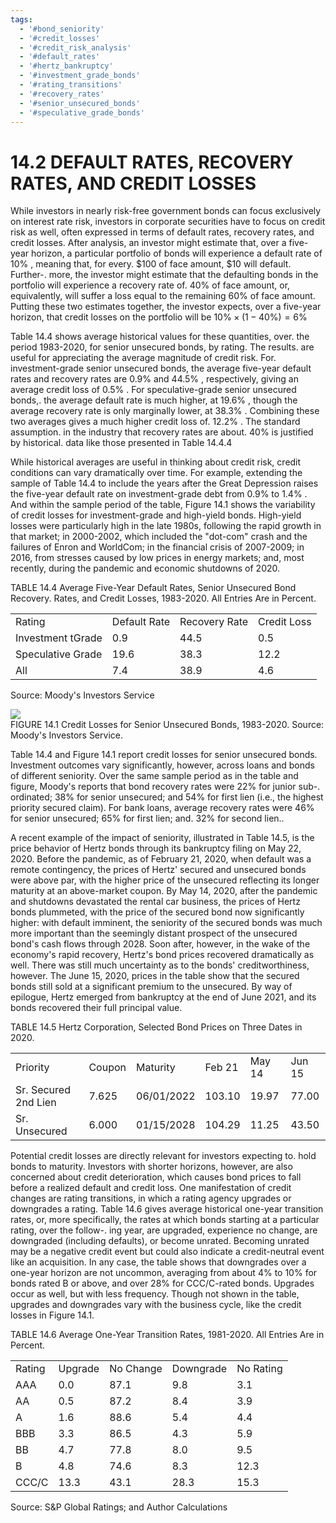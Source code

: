 ```yaml
---
tags:
  - '#bond_seniority'
  - '#credit_losses'
  - '#credit_risk_analysis'
  - '#default_rates'
  - '#hertz_bankruptcy'
  - '#investment_grade_bonds'
  - '#rating_transitions'
  - '#recovery_rates'
  - '#senior_unsecured_bonds'
  - '#speculative_grade_bonds'
---
```

# 14.2 DEFAULT RATES, RECOVERY RATES, AND CREDIT LOSSES  

While investors in nearly risk-free government bonds can focus exclusively on interest rate risk, investors in corporate securities have to focus on credit risk as well, often expressed in terms of default rates, recovery rates, and credit losses. After analysis, an investor might estimate that, over a five-year horizon, a particular portfolio of bonds will experience a default rate of $10\%$ , meaning that, for every. $\$100$ of face amount, $\$10$ will default. Further-. more, the investor might estimate that the defaulting bonds in the portfolio will experience a recovery rate of. $40\%$ of face amount, or, equivalently, will suffer a loss equal to the remaining $60\%$ of face amount. Putting these two estimates together, the investor expects, over a five-year horizon, that credit losses on the portfolio will be $10\%\times(1-40\%)=6\%$  

Table 14.4 shows average historical values for these quantities, over. the period 1983-2020, for senior unsecured bonds, by rating. The results. are useful for appreciating the average magnitude of credit risk. For. investment-grade senior unsecured bonds, the average five-year default rates and recovery rates are $0.9\%$ and $44.5\%$ , respectively, giving an average credit loss of $0.5\%$ . For speculative-grade senior unsecured bonds,. the average default rate is much higher, at $19.6\%$ , though the average recovery rate is only marginally lower, at $38.3\%$ . Combining these two averages gives a much higher credit loss of. $12.2\%$ . The standard assumption. in the industry that recovery rates are about. $40\%$ is justified by historical. data like those presented in Table 14.4.4  

While historical averages are useful in thinking about credit risk, credit conditions can vary dramatically over time. For example, extending the sample of Table 14.4 to include the years after the Great Depression raises the five-year default rate on investment-grade debt from $0.9\%$ to $1.4\%$ . And within the sample period of the table, Figure 14.1 shows the variability of credit losses for investment-grade and high-yield bonds. High-yield losses were particularly high in the late 1980s, following the rapid growth in that market; in 2000-2002, which included the "dot-com" crash and the failures of Enron and WorldCom; in the financial crisis of 2007-2009; in 2016, from stresses caused by low prices in energy markets; and, most recently, during the pandemic and economic shutdowns of 2020.  

TABLE 14.4 Average Five-Year Default Rates, Senior Unsecured Bond Recovery. Rates, and Credit Losses, 1983-2020. All Entries Are in Percent.   


<html><body><table><tr><td>Rating</td><td>Default Rate</td><td>Recovery Rate</td><td>Credit Loss</td></tr><tr><td>Investment tGrade</td><td>0.9</td><td>44.5</td><td>0.5</td></tr><tr><td>Speculative Grade</td><td>19.6</td><td>38.3</td><td>12.2</td></tr><tr><td>All</td><td>7.4</td><td>38.9</td><td>4.6</td></tr></table></body></html>

Source: Moody's Investors Service  

![](images/7100c4ab25220fd7e141b7f626c1effd82004d80b78cdc53da82fff4a6441a51.jpg)  
FIGURE 14.1 Credit Losses for Senior Unsecured Bonds, 1983-2020. Source: Moody's Investors Service.  

Table 14.4 and Figure 14.1 report credit losses for senior unsecured bonds. Investment outcomes vary significantly, however, across loans and bonds of different seniority. Over the same sample period as in the table and figure, Moody's reports that bond recovery rates were $22\%$ for junior sub-. ordinated; $38\%$ for senior unsecured; and $54\%$ for first lien (i.e., the highest priority secured claim). For bank loans, average recovery rates were $46\%$ for senior unsecured; $65\%$ for first lien; and. $32\%$ for second lien..  

A recent example of the impact of seniority, illustrated in Table 14.5, is the price behavior of Hertz bonds through its bankruptcy filing on May 22, 2020. Before the pandemic, as of February 21, 2020, when default was a remote contingency, the prices of Hertz' secured and unsecured bonds were above par, with the higher price of the unsecured reflecting its longer maturity at an above-market coupon. By May 14, 2020, after the pandemic and shutdowns devastated the rental car business, the prices of Hertz bonds plummeted, with the price of the secured bond now significantly higher: with default imminent, the seniority of the secured bonds was much more important than the seemingly distant prospect of the unsecured bond's cash flows through 2028. Soon after, however, in the wake of the economy's rapid recovery, Hertz's bond prices recovered dramatically as well. There was still much uncertainty as to the bonds' creditworthiness, however. The June 15, 2020, prices in the table show that the secured bonds still sold at a significant premium to the unsecured. By way of epilogue, Hertz emerged from bankruptcy at the end of June 2021, and its bonds recovered their full principal value.  

TABLE 14.5 Hertz Corporation, Selected Bond Prices on Three Dates in 2020.   


<html><body><table><tr><td>Priority</td><td>Coupon</td><td>Maturity</td><td>Feb 21</td><td>May 14</td><td>Jun 15</td></tr><tr><td>Sr. Secured 2nd Lien</td><td>7.625</td><td>06/01/2022</td><td>103.10</td><td>19.97</td><td>77.00</td></tr><tr><td>Sr. Unsecured</td><td>6.000</td><td>01/15/2028</td><td>104.29</td><td>11.25</td><td>43.50</td></tr></table></body></html>  

Potential credit losses are directly relevant for investors expecting to. hold bonds to maturity. Investors with shorter horizons, however, are also concerned about credit deterioration, which causes bond prices to fall before a realized default and credit loss. One manifestation of credit changes are rating transitions, in which a rating agency upgrades or downgrades a rating. Table 14.6 gives average historical one-year transition rates, or, more specifically, the rates at which bonds starting at a particular rating, over the follow-. ing year, are upgraded, experience no change, are downgraded (including defaults), or become unrated. Becoming unrated may be a negative credit event but could also indicate a credit-neutral event like an acquisition. In any case, the table shows that downgrades over a one-year horizon are not uncommon, averaging from about $4\%$ to $10\%$ for bonds rated B or above, and over $28\%$ for CCC/C-rated bonds. Upgrades occur as well, but with less frequency. Though not shown in the table, upgrades and downgrades vary with the business cycle, like the credit losses in Figure 14.1.  

TABLE 14.6  Average One-Year Transition Rates, 1981-2020. All Entries Are in Percent.   


<html><body><table><tr><td>Rating</td><td>Upgrade</td><td>No Change</td><td>Downgrade</td><td>No Rating</td></tr><tr><td>AAA</td><td>0.0</td><td>87.1</td><td>9.8</td><td>3.1</td></tr><tr><td>AA</td><td>0.5</td><td>87.2</td><td>8.4</td><td>3.9</td></tr><tr><td>A</td><td>1.6</td><td>88.6</td><td>5.4</td><td>4.4</td></tr><tr><td>BBB</td><td>3.3</td><td>86.5</td><td>4.3</td><td>5.9</td></tr><tr><td>BB</td><td>4.7</td><td>77.8</td><td>8.0</td><td>9.5</td></tr><tr><td>B</td><td>4.8</td><td>74.6</td><td>8.3</td><td>12.3</td></tr><tr><td>CCC/C</td><td>13.3</td><td>43.1</td><td>28.3</td><td>15.3</td></tr></table></body></html>

Source: S&P Global Ratings; and Author Calculations  
